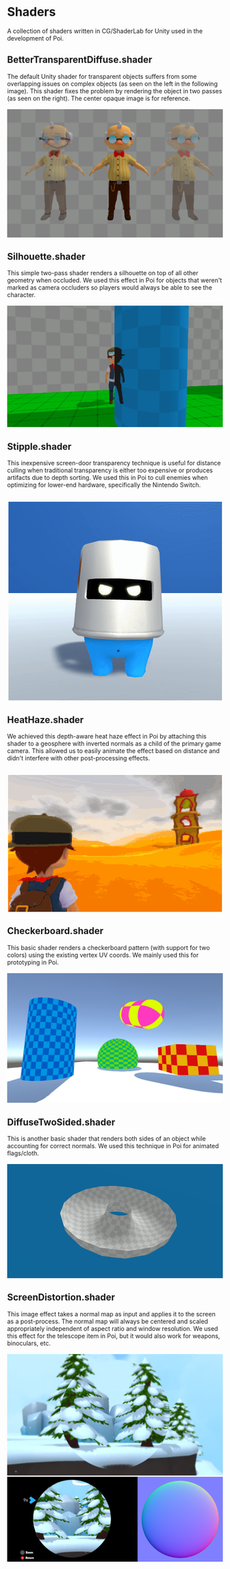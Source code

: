 # Shaders
A collection of shaders written in CG/ShaderLab for Unity used in the development of Poi.

BetterTransparentDiffuse.shader
------
The default Unity shader for transparent objects suffers from some overlapping issues on complex objects (as seen on the left in the following image). This shader fixes the problem by rendering the object in two passes (as seen on the right). The center opaque image is for reference.<br /> <br />
![Alt text](Assets/Transparency.png "Transparent (improved)")

Silhouette.shader
------
This simple two-pass shader renders a silhouette on top of all other geometry when occluded. We used this effect in Poi for objects that weren't marked as camera occluders so players would always be able to see the character.<br /> <br />
![Alt text](Assets/Silhouette.png "Silhouette")

Stipple.shader
------
This inexpensive screen-door transparency technique is useful for distance culling when traditional transparency is either too expensive or produces artifacts due to depth sorting. We used this in Poi to cull enemies when optimizing for lower-end hardware, specifically the Nintendo Switch.<br /> <br />
<p align="center">
  <img src="Assets/Stipple.gif" alt="Stipple">
</p>

HeatHaze.shader
------
We achieved this depth-aware heat haze effect in Poi by attaching this shader to a geosphere with inverted normals as a child of the primary game camera. This allowed us to easily animate the effect based on distance and didn't interfere with other post-processing effects.<br /> <br />
<p align="center">
  <img src="Assets/Heat.gif" alt="Heat Haze">
</p>

Checkerboard.shader
------
This basic shader renders a checkerboard pattern (with support for two colors) using the existing vertex UV coords. We mainly used this for prototyping in Poi.<br /> <br />
![Alt text](Assets/Checker.png "Checkerboard")

DiffuseTwoSided.shader
------
This is another basic shader that renders both sides of an object while accounting for correct normals. We used this technique in Poi for animated flags/cloth.<br /> <br />
![Alt text](Assets/TwoSided.png "Diffuse two-sided")

ScreenDistortion.shader
------
This image effect takes a normal map as input and applies it to the screen as a post-process. The normal map will always be centered and scaled appropriately independent of aspect ratio and window resolution. We used this effect for the telescope item in Poi, but it would also work for weapons, binoculars, etc.<br /> <br />
![Alt text](Assets/Distort.png "Screen Distortion")
![Alt text](Assets/Distort2.png "Screen Distortion (in-game)")
